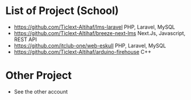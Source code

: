 # List of Project (School)
- https://github.com/Ticlext-Altihaf/lms-laravel PHP, Laravel, MySQL
- https://github.com/Ticlext-Altihaf/breeze-next-lms Next.Js, Javascript, REST API
- https://github.com/itclub-one/web-eskull PHP, Laravel, MySQL
- https://github.com/Ticlext-Altihaf/arduino-firehouse C++

# Other Project

- See the other account
